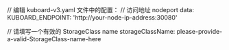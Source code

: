 // 编辑 kuboard-v3.yaml 文件中的配置：
// 访问地址 nodeport
data:
KUBOARD_ENDPOINT: 'http://your-node-ip-address:30080'

// 请填写一个有效的 StorageClass name
storageClassName: please-provide-a-valid-StorageClass-name-here
